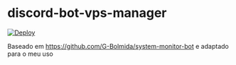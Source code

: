 # discord-bot-vps-manager
[![Deploy](https://github.com/brutalzinn/discord-bot-vps-manager/actions/workflows/main.yml/badge.svg)](https://github.com/brutalzinn/discord-bot-vps-manager/actions/workflows/main.yml)

Baseado em https://github.com/G-Bolmida/system-monitor-bot e adaptado para o meu uso
